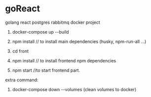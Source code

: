 # goReact
golang react postgres rabbitmq docker project

1. docker-compose up --build
2. npm install // to install main dependencies (husky, npm-run-all ...)

3. cd front
4. npm install // to install frontend npm dependencies
5. npm start  //to start frontend part.

extra command:
1. docker-compose down --volumes (clean volumes to docker)
